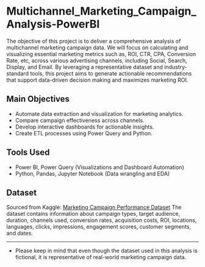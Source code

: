 # Multichannel_Marketing_Campaign_Analysis-PowerBI

The objective of this project is to deliver a comprehensive analysis of multichannel marketing campaign data. We will focus on calculating and visualizing essential marketing metrics such as, ROI, CTR, CPA, Conversion Rate, etc, across various advertising channels, including Social, Search, Display, and Email. By leveraging a representative dataset and industry-standard tools, this project aims to generate actionable recommendations that support data-driven decision making and maximizes marketing ROI.

## Main Objectives
- Automate data extraction and visualization for marketing analytics.
- Compare campaign effectiveness across channels.
- Develop interactive dashboards for actionable insights.
- Create ETL processes using Power Query and Python.

## Tools Used
- Power BI, Power Query (Visualizations and Dashboard Automation)
- Python, Pandas, Jupyter Notebook (Data wrangling and EDA)

## Dataset
Sourced from Kaggle: [Marketing Campaign Performance Dataset](https://www.kaggle.com/datasets/manishabhatt22/marketing-campaign-performance-dataset)
The dataset contains information about campaign types, target audience, duration, channels used, conversion rates, acquisition costs, ROI, locations, languages, clicks, impressions, engagement scores, customer segments, and dates.

-----

* Please keep in mind that even though the dataset used in this analysis is fictional, it is representative of real-world marketing campaign data.
